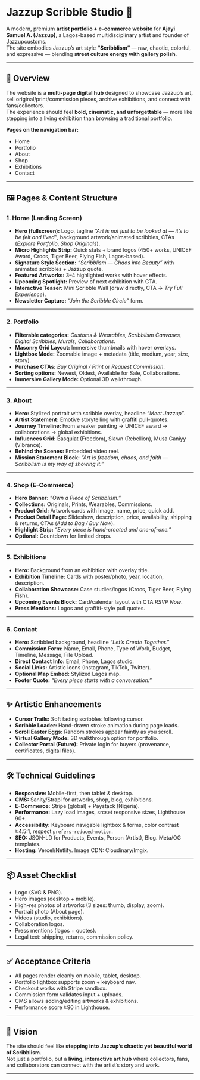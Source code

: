 # Jazzup Scribble Studio 🎨

A modern, premium **artist portfolio + e-commerce website** for **Ajayi Samuel A. (Jazzup)**, a Lagos-based multidisciplinary artist and founder of Jazzupcustoms.  
The site embodies Jazzup’s art style **“Scribblism”** — raw, chaotic, colorful, and expressive — blending **street culture energy with gallery polish**.

---

## 📌 Overview
The website is a **multi-page digital hub** designed to showcase Jazzup’s art, sell original/print/commission pieces, archive exhibitions, and connect with fans/collectors.  
The experience should feel **bold, cinematic, and unforgettable** — more like stepping into a living exhibition than browsing a traditional portfolio.

**Pages on the navigation bar:**
- Home
- Portfolio
- About
- Shop
- Exhibitions
- Contact

---

## 🖼️ Pages & Content Structure

### 1. Home (Landing Screen)
- **Hero (fullscreen):** Logo, tagline *“Art is not just to be looked at — it’s to be felt and lived”*, background artwork/animated scribbles, CTAs (*Explore Portfolio*, *Shop Originals*).  
- **Micro Highlights Strip:** Quick stats + brand logos (450+ works, UNICEF Award, Crocs, Tiger Beer, Flying Fish, Lagos-based).  
- **Signature Style Section:** *“Scribblism — Chaos into Beauty”* with animated scribbles + Jazzup quote.  
- **Featured Artworks:** 3–4 highlighted works with hover effects.  
- **Upcoming Spotlight:** Preview of next exhibition with CTA.  
- **Interactive Teaser:** Mini Scribble Wall (draw directly, CTA → *Try Full Experience*).  
- **Newsletter Capture:** *“Join the Scribble Circle”* form.

---

### 2. Portfolio
- **Filterable categories:** *Customs & Wearables, Scribblism Canvases, Digital Scribbles, Murals, Collaborations*.  
- **Masonry Grid Layout:** Immersive thumbnails with hover overlays.  
- **Lightbox Mode:** Zoomable image + metadata (title, medium, year, size, story).  
- **Purchase CTAs:** *Buy Original / Print* or *Request Commission*.  
- **Sorting options:** Newest, Oldest, Available for Sale, Collaborations.  
- **Immersive Gallery Mode:** Optional 3D walkthrough.

---

### 3. About
- **Hero:** Stylized portrait with scribble overlay, headline *“Meet Jazzup”*.  
- **Artist Statement:** Emotive storytelling with graffiti pull-quotes.  
- **Journey Timeline:** From sneaker painting → UNICEF award → collaborations → global exhibitions.  
- **Influences Grid:** Basquiat (Freedom), Slawn (Rebellion), Musa Ganiyy (Vibrance).  
- **Behind the Scenes:** Embedded video reel.  
- **Mission Statement Block:** *“Art is freedom, chaos, and faith — Scribblism is my way of showing it.”*

---

### 4. Shop (E-Commerce)
- **Hero Banner:** *“Own a Piece of Scribblism.”*  
- **Collections:** Originals, Prints, Wearables, Commissions.  
- **Product Grid:** Artwork cards with image, name, price, quick add.  
- **Product Detail Page:** Slideshow, description, price, availability, shipping & returns, CTAs (*Add to Bag / Buy Now*).  
- **Highlight Strip:** *“Every piece is hand-created and one-of-one.”*  
- **Optional:** Countdown for limited drops.

---

### 5. Exhibitions
- **Hero:** Background from an exhibition with overlay title.  
- **Exhibition Timeline:** Cards with poster/photo, year, location, description.  
- **Collaboration Showcase:** Case studies/logos (Crocs, Tiger Beer, Flying Fish).  
- **Upcoming Events Block:** Card/calendar layout with CTA *RSVP Now*.  
- **Press Mentions:** Logos and graffiti-style pull quotes.

---

### 6. Contact
- **Hero:** Scribbled background, headline *“Let’s Create Together.”*  
- **Commission Form:** Name, Email, Phone, Type of Work, Budget, Timeline, Message, File Upload.  
- **Direct Contact Info:** Email, Phone, Lagos studio.  
- **Social Links:** Artistic icons (Instagram, TikTok, Twitter).  
- **Optional Map Embed:** Stylized Lagos map.  
- **Footer Quote:** *“Every piece starts with a conversation.”*

---

## ✨ Artistic Enhancements
- **Cursor Trails:** Soft fading scribbles following cursor.  
- **Scribble Loader:** Hand-drawn stroke animation during page loads.  
- **Scroll Easter Eggs:** Random strokes appear faintly as you scroll.  
- **Virtual Gallery Mode:** 3D walkthrough option for portfolio.  
- **Collector Portal (Future):** Private login for buyers (provenance, certificates, digital files).

---

## 🛠️ Technical Guidelines
- **Responsive:** Mobile-first, then tablet & desktop.  
- **CMS:** Sanity/Strapi for artworks, shop, blog, exhibitions.  
- **E-Commerce:** Stripe (global) + Paystack (Nigeria).  
- **Performance:** Lazy load images, srcset responsive sizes, Lighthouse 90+.  
- **Accessibility:** Keyboard navigable lightbox & forms, color contrast ≥4.5:1, respect `prefers-reduced-motion`.  
- **SEO:** JSON-LD for Products, Events, Person (Artist), Blog. Meta/OG templates.  
- **Hosting:** Vercel/Netlify. Image CDN: Cloudinary/Imgix.  

---

## 📦 Asset Checklist
- Logo (SVG & PNG).  
- Hero images (desktop + mobile).  
- High-res photos of artworks (3 sizes: thumb, display, zoom).  
- Portrait photo (About page).  
- Videos (studio, exhibitions).  
- Collaboration logos.  
- Press mentions (logos + quotes).  
- Legal text: shipping, returns, commission policy.  

---

## ✅ Acceptance Criteria
- All pages render cleanly on mobile, tablet, desktop.  
- Portfolio lightbox supports zoom + keyboard nav.  
- Checkout works with Stripe sandbox.  
- Commission form validates input + uploads.  
- CMS allows adding/editing artworks & exhibitions.  
- Performance score ≥90 in Lighthouse.  

---

## 🚀 Vision
The site should feel like **stepping into Jazzup’s chaotic yet beautiful world of Scribblism**.  
Not just a portfolio, but a **living, interactive art hub** where collectors, fans, and collaborators can connect with the artist’s story and work.  

---
